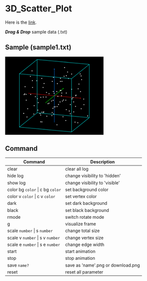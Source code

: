 # 3D_Scatter_Plot

Here is the [link](https://KTechi.github.io/3D_Scatter_Plot/).

___Drag & Drop___ sample data (.txt)

## Sample (sample1.txt)
<img src="image/1.png" style="width:20rem;"/>

## Command
| Command | Description |
|---------|-------------|
| clear | clear all log |
| hide log | change visibility to 'hidden' |
| show log | change visibility to 'visible' |
| color bg `color` \| c bg `color` | set background color |
| color v `color` \| c v `color` | set vertex color |
| dark | set dark background |
| black | set black background |
| rmode | switch rotate mode |
| g | visualize frame |
| scale `number` \| s `number` | change total size |
| scale v `number` \| s v `number` | change vertex size |
| scale e `number` \| s e `number` | change edge width |
| start | start animation |
| stop | stop animation |
| save `name?` | save as 'name'.png or download.png |
| reset | reset all parameter |
